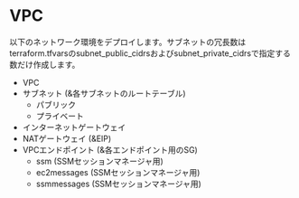 # VPC

以下のネットワーク環境をデプロイします。サブネットの冗長数はterraform.tfvarsのsubnet_public_cidrsおよびsubnet_private_cidrsで指定する数だけ作成します。

- VPC
- サブネット (&各サブネットのルートテーブル)
  - パブリック
  - プライベート
- インターネットゲートウェイ
- NATゲートウェイ (&EIP)
- VPCエンドポイント (&各エンドポイント用のSG)
  - ssm (SSMセッションマネージャ用)
  - ec2messages (SSMセッションマネージャ用)
  - ssmmessages (SSMセッションマネージャ用)
